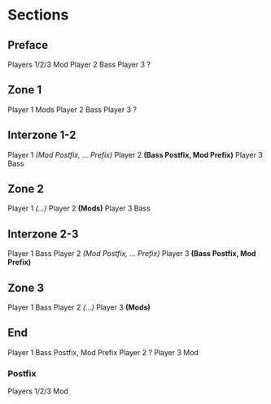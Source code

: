 # Sections

## Preface
Players 1/2/3 Mod
Player 2 Bass
Player 3 ?

## Zone 1
Player 1 Mods
Player 2 Bass
Player 3 ?

## Interzone 1-2
Player 1 *(Mod Postfix, ... Prefix)*
Player 2 **(Bass Postfix, Mod Prefix)**
Player 3 Bass

## Zone 2
Player 1 *(...)*
Player 2 **(Mods)**
Player 3 Bass

## Interzone 2-3
Player 1 Bass
Player 2 *(Mod Postfix, ... Prefix)*
Player 3 **(Bass Postfix, Mod Prefix)**

## Zone 3
Player 1 Bass
Player 2 *(...)*
Player 3 **(Mods)**

## End
Player 1 Bass Postfix, Mod Prefix
Player 2 ?
Player 3 Mod

### Postfix
Players 1/2/3 Mod
